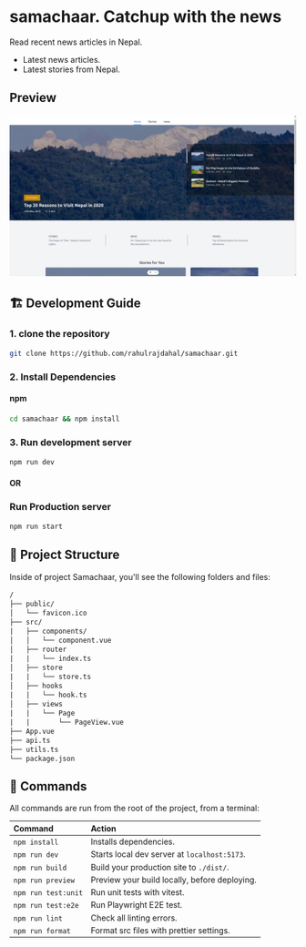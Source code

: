 # samachaar. Catchup with the news

Read recent news articles in Nepal.

- Latest news articles.
- Latest stories from Nepal.

## Preview

![Samachaar](./screenshots/samachaar.png)

## 🏗 Development Guide

### 1. clone the repository

```sh
git clone https://github.com/rahulrajdahal/samachaar.git
```

### 2. Install Dependencies

#### npm

```sh
cd samachaar && npm install
```

### 3. Run development server

```sh
npm run dev
```

#### OR

### Run Production server

```sh
npm run start
```

## 🚀 Project Structure

Inside of project Samachaar, you'll see the following folders and files:

```text
/
├── public/
│   └── favicon.ico
├── src/
|   ├── components/
│   │   └── component.vue
│   ├── router
|   |   └── index.ts
│   ├── store
|   |   └── store.ts
│   ├── hooks
|   |   └── hook.ts
│   ├── views
|   |   └── Page
|   |       └── PageView.vue
├── App.vue
├── api.ts
├── utils.ts
└── package.json
```

## 🧞 Commands

All commands are run from the root of the project, from a terminal:

| Command             | Action                                        |
| :------------------ | :-------------------------------------------- |
| `npm install`       | Installs dependencies.                        |
| `npm run dev`       | Starts local dev server at `localhost:5173`.  |
| `npm run build`     | Build your production site to `./dist/`.      |
| `npm run preview`   | Preview your build locally, before deploying. |
| `npm run test:unit` | Run unit tests with vitest.                   |
| `npm run test:e2e`  | Run Playwright E2E test.                      |
| `npm run lint`      | Check all linting errors.                     |
| `npm run format`    | Format src files with prettier settings.      |
